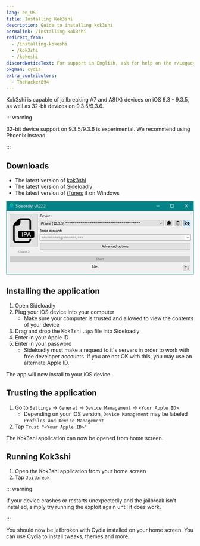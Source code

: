 ```yaml
---
lang: en_US
title: Installing Kok3shi
description: Guide to installing kok3shi
permalink: /installing-kok3shi
redirect_from:
  - /installing-kokeshi
  - /kok3shi
  - /kokeshi
discordNoticeText: For support in English, ask for help on the r/LegacyJailbreak [Discord Server](http://discord.legacyjailbreak.com/).
pkgman: cydia
extra_contributors:
  - TheHacker894
---
```


Kok3shi is capable of jailbreaking A7 and A8(X) devices on iOS 9.3 - 9.3.5, as well as 32-bit devices on 9.3.5/9.3.6. 

::: warning

32-bit device support on 9.3.5/9.3.6 is experimental. We recommend using <router-link to="/installing-phoenix">Phoenix</router-link> instead

:::

## Downloads

- The latest version of [kok3shi](https://dora2ios.github.io/download/kokeshi/kok3shidoll_v2.1.ipa)
- The latest version of [Sideloadly](https://sideloadly.io/)
- The latest version of [iTunes](https://www.apple.com/itunes/download/win32) if on Windows

![A screenshot of the Sideloadly application (Windows)](/assets/images/sideloadly_win.png)

## Installing the application

1. Open Sideloadly
1. Plug your iOS device into your computer
    - Make sure your computer is trusted and allowed to view the contents of your device
1. Drag and drop the Kok3shi `.ipa` file into Sideloadly
1. Enter in your Apple ID
1. Enter in your password
    - Sideloadly must make a request to it's servers in order to work with free developer accounts. If you are not OK with this, you may use an alternate Apple ID.

The app will now install to your iOS device.

## Trusting the application

1. Go to `Settings` -> `General` -> `Device Management` -> `<Your Apple ID>`
    - Depending on your iOS version, `Device Management` may be labeled `Profiles and Device Management`
1. Tap `Trust "<Your Apple ID>"`

The Kok3shi application can now be opened from home screen.

## Running Kok3shi

1. Open the Kok3shi application from your home screen
1. Tap `Jailbreak`

::: warning

If your device crashes or restarts unexpectedly and the jailbreak isn't installed, simply try running the exploit again until it does work.

:::

You should now be jailbroken with Cydia installed on your home screen. You can use Cydia to install <router-link to="/faq/#what-are-tweaks">tweaks</router-link>, themes and more.
